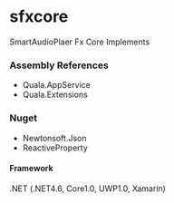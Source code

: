 ﻿
# sfxcore

SmartAudioPlaer Fx Core Implements

### Assembly References
- Quala.AppService
- Quala.Extensions

### Nuget
- Newtonsoft.Json
- ReactiveProperty

#### Framework
.NET
(.NET4.6, Core1.0, UWP1.0, Xamarin)
